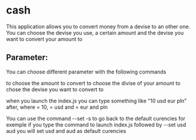 # cash

This application allows you to convert money from a devise to an other one.
You can choose the devise you use, a certain amount and the devise you want to convert your amount to

## Parameter:

You can choose different parameter with the following commands

<amount> to choose the amount to convert
<from> to choose the divise of your amount
<to> to chose the devise you want to convert to

when you launch the index.js you can type something like "10 usd eur pln" after, where <amount> = 10, <from> = usd and <to> = eur and pln

You can use the command --set -s to go back to the default curencies
for exemple if you type the command to launch index.js followed by --set usd aud you will set usd and aud as default curencies
